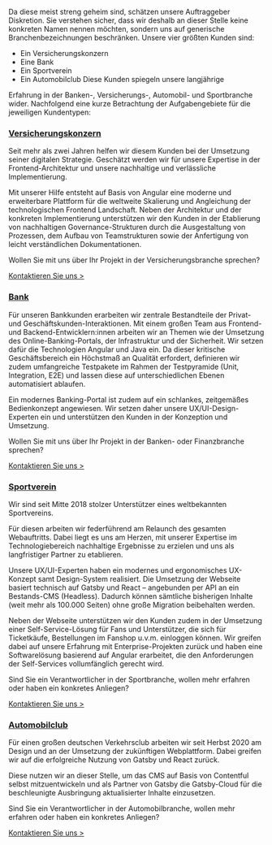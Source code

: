 Da diese meist streng geheim sind, schätzen unsere Auftraggeber Diskretion. Sie verstehen sicher, dass wir deshalb an
dieser Stelle keine konkreten Namen nennen möchten, sondern uns auf generische Branchenbezeichnungen beschränken. Unsere
vier größten Kunden sind:

- Ein Versicherungskonzern
- Eine Bank
- Ein Sportverein
- Ein Automobilclub Diese Kunden spiegeln unsere langjährige

Erfahrung in der Banken-, Versicherungs-, Automobil- und Sportbranche wider. Nachfolgend eine kurze Betrachtung der
Aufgabengebiete für die jeweiligen Kundentypen:

### [Versicherungskonzern](#versicherungskonzern)

Seit mehr als zwei Jahren helfen wir diesem Kunden bei der Umsetzung seiner digitalen Strategie. Geschätzt werden wir
für unsere Expertise in der Frontend-Architektur und unsere nachhaltige und verlässliche Implementierung.

Mit unserer Hilfe entsteht auf Basis von Angular eine moderne und erweiterbare Plattform für die weltweite Skalierung
und Angleichung der technologischen Frontend Landschaft. Neben der Architektur und der konkreten Implementierung
unterstützen wir den Kunden in der Etablierung von nachhaltigen Governance-Strukturen durch die Ausgestaltung von
Prozessen, dem Aufbau von Teamstrukturen sowie der Anfertigung von leicht verständlichen Dokumentationen.

Wollen Sie mit uns über Ihr Projekt in der Versicherungsbranche sprechen?

[Kontaktieren Sie uns >](/contact)

### [Bank](#bank)

Für unseren Bankkunden erarbeiten wir zentrale Bestandteile der Privat- und Geschäftskunden-Interaktionen. Mit einem
großen Team aus Frontend- und Backend-Entwicklern:innen arbeiten wir an Themen wie der Umsetzung des
Online-Banking-Portals, der Infrastruktur und der Sicherheit. Wir setzen dafür die Technologien Angular und Java ein. Da
dieser kritische Geschäftsbereich ein Höchstmaß an Qualität erfordert, definieren wir zudem umfangreiche Testpakete im
Rahmen der Testpyramide (Unit, Integration, E2E) und lassen diese auf unterschiedlichen Ebenen automatisiert ablaufen.

Ein modernes Banking-Portal ist zudem auf ein schlankes, zeitgemäßes Bedienkonzept angewiesen. Wir setzen daher unsere
UX/UI-Design-Experten ein und unterstützen den Kunden in der Konzeption und Umsetzung.

Wollen Sie mit uns über Ihr Projekt in der Banken- oder Finanzbranche sprechen?

[Kontaktieren Sie uns >](/contact)

### [Sportverein](#sportverein)

Wir sind seit Mitte 2018 stolzer Unterstützer eines weltbekannten Sportvereins.

Für diesen arbeiten wir federführend am Relaunch des gesamten Webauftritts. Dabei liegt es uns am Herzen, mit unserer
Expertise im Technologiebereich nachhaltige Ergebnisse zu erzielen und uns als langfristiger Partner zu etablieren.

Unsere UX/UI-Experten haben ein modernes und ergonomisches UX-Konzept samt Design-System realisiert. Die Umsetzung der
Webseite basiert technisch auf Gatsby und React – angebunden per API an ein Bestands-CMS (Headless). Dadurch können
sämtliche bisherigen Inhalte (weit mehr als 100.000 Seiten) ohne große Migration beibehalten werden.

Neben der Webseite unterstützen wir den Kunden zudem in der Umsetzung einer Self-Service-Lösung für Fans und
Unterstützer, die sich für Ticketkäufe, Bestellungen im Fanshop u.v.m. einloggen können. Wir greifen dabei auf unsere
Erfahrung mit Enterprise-Projekten zurück und haben eine Softwarelösung basierend auf Angular erarbeitet, die den
Anforderungen der Self-Services vollumfänglich gerecht wird.

Sind Sie ein Verantwortlicher in der Sportbranche, wollen mehr erfahren oder haben ein konkretes Anliegen?

[Kontaktieren Sie uns >](/contact)

### [Automobilclub](#automobilclub)

Für einen großen deutschen Verkehrsclub arbeiten wir seit Herbst 2020 am Design und an der Umsetzung der zukünftigen
Webplattform. Dabei greifen wir auf die erfolgreiche Nutzung von Gatsby und React zurück.

Diese nutzen wir an dieser Stelle, um das CMS auf Basis von Contentful selbst mitzuentwickeln und als Partner von Gatsby
die Gatsby-Cloud für die beschleunigte Ausbringung aktualisierter Inhalte einzusetzen.

Sind Sie ein Verantwortlicher in der Automobilbranche, wollen mehr erfahren oder haben ein konkretes Anliegen?

[Kontaktieren Sie uns >](/contact)
